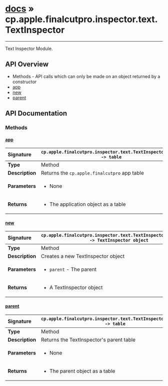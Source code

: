 # [docs](index.md) » cp.apple.finalcutpro.inspector.text.TextInspector
---

Text Inspector Module.

## API Overview
* Methods - API calls which can only be made on an object returned by a constructor
 * [app](#app)
 * [new](#new)
 * [parent](#parent)

## API Documentation

### Methods

#### [app](#app)
| <span style="float: left;">**Signature**</span> | <span style="float: left;">`cp.apple.finalcutpro.inspector.text.TextInspector:app() -> table` </span>                                                          |
| -----------------------------------------------------|---------------------------------------------------------------------------------------------------------|
| **Type**                                             | Method                                                                                         |
| **Description**                                      | Returns the `cp.apple.finalcutpro` app table                                                                                         |
| **Parameters**                                       | <ul><li>None</li></ul> |
| **Returns**                                          | <ul><li>The application object as a table</li></ul>          |

#### [new](#new)
| <span style="float: left;">**Signature**</span> | <span style="float: left;">`cp.apple.finalcutpro.inspector.text.TextInspector:new(parent) -> TextInspector object` </span>                                                          |
| -----------------------------------------------------|---------------------------------------------------------------------------------------------------------|
| **Type**                                             | Method                                                                                         |
| **Description**                                      | Creates a new TextInspector object                                                                                         |
| **Parameters**                                       | <ul><li>`parent`     - The parent</li></ul> |
| **Returns**                                          | <ul><li>A TextInspector object</li></ul>          |

#### [parent](#parent)
| <span style="float: left;">**Signature**</span> | <span style="float: left;">`cp.apple.finalcutpro.inspector.text.TextInspector:parent() -> table` </span>                                                          |
| -----------------------------------------------------|---------------------------------------------------------------------------------------------------------|
| **Type**                                             | Method                                                                                         |
| **Description**                                      | Returns the TextInspector's parent table                                                                                         |
| **Parameters**                                       | <ul><li>None</li></ul> |
| **Returns**                                          | <ul><li>The parent object as a table</li></ul>          |

